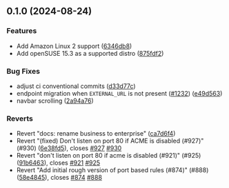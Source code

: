 ## 0.1.0 (2024-08-24)


### Features

* Add Amazon Linux 2 support ([6346db8](https://github.com/l4rm4nd/firezone/commit/6346db804df612383b30c79ae83c97edfb1973c9))
* Add openSUSE 15.3 as a supported distro ([875fdf2](https://github.com/l4rm4nd/firezone/commit/875fdf2dd5d7149c2009328ae7d47f5b014e0da6))


### Bug Fixes

* adjust ci conventional commits ([d33d77c](https://github.com/l4rm4nd/firezone/commit/d33d77c953d57511e901305f064f279a07e22cb7))
* endpoint migration when `EXTERNAL_URL` is not present ([#1232](https://github.com/l4rm4nd/firezone/issues/1232)) ([e49d563](https://github.com/l4rm4nd/firezone/commit/e49d5631a5e7dd7ee762453d40a5bb1cbbfd473d))
* navbar scrolling ([2a94a76](https://github.com/l4rm4nd/firezone/commit/2a94a76c0f6453903a070967def953a8ea02a487))


### Reverts

* Revert "docs: rename business to enterprise" ([ca7d6f4](https://github.com/l4rm4nd/firezone/commit/ca7d6f40b1eb28cf25ae6b4ed55e1e1513f8cf1c))
* Revert "(fixed) Don't listen on port 80 if ACME is disabled (#927)" (#930) ([6e38fd5](https://github.com/l4rm4nd/firezone/commit/6e38fd558bd8a07eb8d112708649e03062dd511b)), closes [#927](https://github.com/l4rm4nd/firezone/issues/927) [#930](https://github.com/l4rm4nd/firezone/issues/930)
* Revert "don't listen on port 80 if acme is disabled (#921)" (#925) ([91b6463](https://github.com/l4rm4nd/firezone/commit/91b64638eabcb3821f492d794852de60a5d7cdc7)), closes [#921](https://github.com/l4rm4nd/firezone/issues/921) [#925](https://github.com/l4rm4nd/firezone/issues/925)
* Revert "Add initial rough version of port based rules (#874)" (#888) ([58e4845](https://github.com/l4rm4nd/firezone/commit/58e48457ad1cd75bd39e7e8d3cfe730f6dc931d7)), closes [#874](https://github.com/l4rm4nd/firezone/issues/874) [#888](https://github.com/l4rm4nd/firezone/issues/888)

